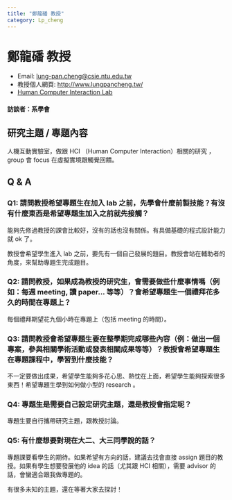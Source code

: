 ```yaml
---
title: "鄭龍磻 教授"
category: Lp_cheng
---
```


# 鄭龍磻 教授

- Email: lung-pan.cheng@csie.ntu.edu.tw
- 教授個人網頁: http://www.lungpancheng.tw/
- [Human Computer Interaction Lab](https://ntuhci.org/)

#### 訪談者：系學會

## 研究主題 / 專題內容

人機互動實驗室，做跟 HCI （Human Computer Interaction）相關的研究 ，group 會 focus 在虛擬實境跟觸覺回饋。

## Q & A

### Q1: 請問教授希望專題生在加入 lab 之前，先學會什麼前製技能？有沒有什麼東西是希望專題生加入之前就先接觸？

能夠先修過教授的課會比較好，沒有的話也沒有關係。有具備基礎的程式設計能力就 ok 了。

教授會希望學生進入 lab 之前，要先有一個自己發展的題目。教授會站在輔助者的角度，來幫助專題生完成題目。

### Q2: 請問教授，如果成為教授的研究生，會需要做些什麼事情嗎（例如：每週 meeting, 讀 paper... 等等）？會希望專題生一個禮拜花多久的時間在專題上？

每個禮拜期望花九個小時在專題上（包括 meeting 的時間）。

### Q3: 請問教授會希望專題生要在整學期完成哪些內容（例：做出一個專案，參與相關學術活動或發表相關成果等等）？教授會希望專題生在專題課程中，學習到什麼技能？

不一定要做出成果，希望學生能夠多花心思、熱忱在上面，希望學生能夠探索很多東西！希望專題生學到如何做小型的 research 。

### Q4: 專題生是需要自己設定研究主題，還是教授會指定呢？

專題生要自行攜帶研究主題，跟教授討論。

### Q5: 有什麼想要對現在大二、大三同學說的話？

專題課要看學生的期待。如果希望有方向的話，建議去找會直接 assign 題目的教授。如果有學生想要發展他的 idea 的話（尤其跟 HCI 相關），需要 advisor 的話，會蠻適合跟我做專題的。

有很多未知的主題，還在等著大家去探討！

